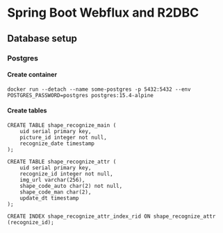 # Spring Boot Webflux and R2DBC

## Database setup

### Postgres

#### Create container

```
docker run --detach --name some-postgres -p 5432:5432 --env POSTGRES_PASSWORD=postgres postgres:15.4-alpine
```

#### Create tables

```postgresql
CREATE TABLE shape_recognize_main (
    uid serial primary key,
    picture_id integer not null,
    recognize_date timestamp
);

CREATE TABLE shape_recognize_attr (
    uid serial primary key,
    recognize_id integer not null,
    img_url varchar(256),
    shape_code_auto char(2) not null,
    shape_code_man char(2),
    update_dt timestamp
);

CREATE INDEX shape_recognize_attr_index_rid ON shape_recognize_attr (recognize_id);
```
